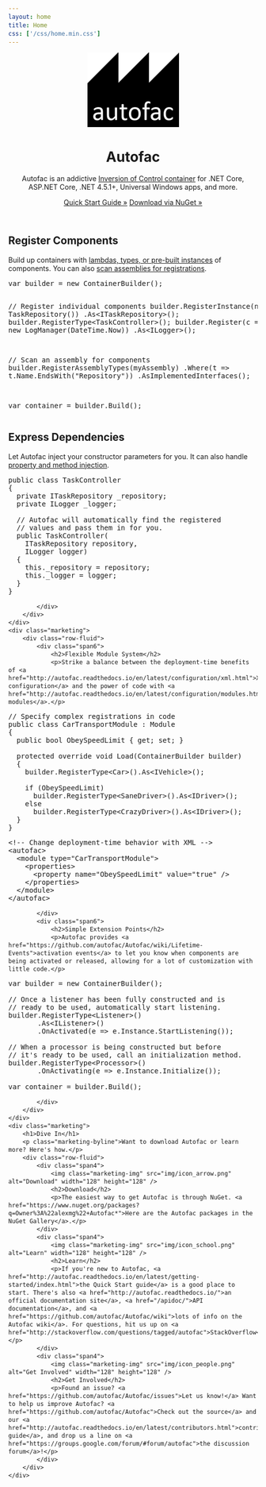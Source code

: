 ```yaml
---
layout: home
title: Home
css: ['/css/home.min.css']
---
```

<!--
	Icons on home page are from Dellipack: http://www.iconfinder.com/iconsets/dellipack
-->
<header class="jumbotron">
	<div class="container">
		<img src="img/carousel-logo.png" alt="Autofac" />
		<h1>Autofac</h1>
		<p class="lead">Autofac is an addictive <a href="http://martinfowler.com/articles/injection.html">Inversion of Control container</a> for .NET Core, ASP.NET Core, .NET 4.5.1+, Universal Windows apps, and more.</p>
		<p>
			<a href="http://autofac.readthedocs.io/en/latest/getting-started/index.html" class="btn btn-primary btn-large">Quick Start Guide &raquo;</a>
			<a href="https://www.nuget.org/packages?q=Owner%3A%22alexmg%22+Autofac*" class="btn btn-primary btn-large">Download via NuGet &raquo;</a>
		</p>
	</div>
</header>

<div class="container">
	<div class="marketing">
		<div class="row-fluid">
			<div class="span6">
				<h2>Register Components</h2>
				<p>Build up containers with <a href="http://autofac.readthedocs.io/en/latest/register/registration.html">lambdas, types, or pre-built instances</a> of components. You can also <a href="http://autofac.readthedocs.io/en/latest/register/scanning.html">scan assemblies for registrations</a>.</p>
<pre class="prettyprint linenums">
var builder = new ContainerBuilder();

// Register individual components
builder.RegisterInstance(new TaskRepository())
       .As&lt;ITaskRepository&gt;();
builder.RegisterType&lt;TaskController&gt;();
builder.Register(c =&gt; new LogManager(DateTime.Now))
       .As&lt;ILogger&gt;();

// Scan an assembly for components
builder.RegisterAssemblyTypes(myAssembly)
       .Where(t =&gt; t.Name.EndsWith("Repository"))
       .AsImplementedInterfaces();

var container = builder.Build();
</pre>
			</div>
			<div class="span6">
				<h2>Express Dependencies</h2>
				<p>Let Autofac inject your constructor parameters for you. It can also handle <a href="http://autofac.readthedocs.io/en/latest/register/prop-method-injection.html">property and method injection</a>.</p>
<pre class="prettyprint linenums">
public class TaskController
{
  private ITaskRepository _repository;
  private ILogger _logger;

  // Autofac will automatically find the registered
  // values and pass them in for you.
  public TaskController(
    ITaskRepository repository,
    ILogger logger)
  {
    this._repository = repository;
    this._logger = logger;
  }
}
</pre>
			</div>
		</div>
	</div>
	<div class="marketing">
		<div class="row-fluid">
			<div class="span6">
				<h2>Flexible Module System</h2>
				<p>Strike a balance between the deployment-time benefits of <a href="http://autofac.readthedocs.io/en/latest/configuration/xml.html">XML configuration</a> and the power of code with <a href="http://autofac.readthedocs.io/en/latest/configuration/modules.html">Autofac modules</a>.</p>
<pre class="prettyprint linenums">
// Specify complex registrations in code
public class CarTransportModule : Module
{
  public bool ObeySpeedLimit { get; set; }

  protected override void Load(ContainerBuilder builder)
  {
    builder.RegisterType&lt;Car&gt;().As&lt;IVehicle&gt;();

    if (ObeySpeedLimit)
      builder.RegisterType&lt;SaneDriver&gt;().As&lt;IDriver&gt;();
    else
      builder.RegisterType&lt;CrazyDriver&gt;().As&lt;IDriver&gt;();
  }
}
</pre>
<pre class="prettyprint linenums">
&lt;!-- Change deployment-time behavior with XML --&gt;
&lt;autofac&gt;
  &lt;module type="CarTransportModule"&gt;
    &lt;properties&gt;
      &lt;property name="ObeySpeedLimit" value="true" /&gt;
    &lt;/properties&gt;
  &lt;/module&gt;
&lt;/autofac&gt;
</pre>
			</div>
			<div class="span6">
				<h2>Simple Extension Points</h2>
				<p>Autofac provides <a href="https://github.com/autofac/Autofac/wiki/Lifetime-Events">activation events</a> to let you know when components are being activated or released, allowing for a lot of customization with little code.</p>
<pre class="prettyprint linenums">
var builder = new ContainerBuilder();

// Once a listener has been fully constructed and is
// ready to be used, automatically start listening.
builder.RegisterType&lt;Listener&gt;()
       .As&lt;IListener&gt;()
       .OnActivated(e =&gt; e.Instance.StartListening());

// When a processor is being constructed but before
// it's ready to be used, call an initialization method.
builder.RegisterType&lt;Processor&gt;()
       .OnActivating(e =&gt; e.Instance.Initialize());

var container = builder.Build();
</pre>
			</div>
		</div>
	</div>
	<div class="marketing">
		<h1>Dive In</h1>
		<p class="marketing-byline">Want to download Autofac or learn more? Here's how.</p>
		<div class="row-fluid">
			<div class="span4">
				<img class="marketing-img" src="img/icon_arrow.png" alt="Download" width="128" height="128" />
				<h2>Download</h2>
				<p>The easiest way to get Autofac is through NuGet. <a href="https://www.nuget.org/packages?q=Owner%3A%22alexmg%22+Autofac*">Here are the Autofac packages in the NuGet Gallery</a>.</p>
			</div>
			<div class="span4">
				<img class="marketing-img" src="img/icon_school.png" alt="Learn" width="128" height="128" />
				<h2>Learn</h2>
				<p>If you're new to Autofac, <a href="http://autofac.readthedocs.io/en/latest/getting-started/index.html">the Quick Start guide</a> is a good place to start. There's also <a href="http://autofac.readthedocs.io/">an official documentation site</a>, <a href="/apidoc/">API documentation</a>, and <a href="https://github.com/autofac/Autofac/wiki">lots of info on the Autofac wiki</a>. For questions, hit us up on <a href="http://stackoverflow.com/questions/tagged/autofac">StackOverflow</a>.</p>
			</div>
			<div class="span4">
				<img class="marketing-img" src="img/icon_people.png" alt="Get Involved" width="128" height="128" />
				<h2>Get Involved</h2>
				<p>Found an issue? <a href="https://github.com/autofac/Autofac/issues">Let us know!</a> Want to help us improve Autofac? <a href="https://github.com/autofac/Autofac">Check out the source</a> and our <a href="http://autofac.readthedocs.io/en/latest/contributors.html">contributor's guide</a>, and drop us a line on <a href="https://groups.google.com/forum/#forum/autofac">the discussion forum</a>!</p>
			</div>
		</div>
	</div>
</div>
